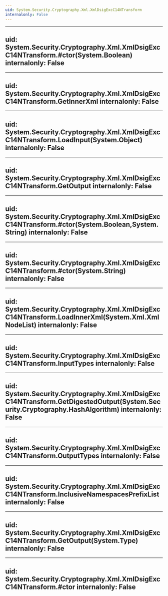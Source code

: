 ```yaml
---
uid: System.Security.Cryptography.Xml.XmlDsigExcC14NTransform
internalonly: False
---
```


---
uid: System.Security.Cryptography.Xml.XmlDsigExcC14NTransform.#ctor(System.Boolean)
internalonly: False
---

---
uid: System.Security.Cryptography.Xml.XmlDsigExcC14NTransform.GetInnerXml
internalonly: False
---

---
uid: System.Security.Cryptography.Xml.XmlDsigExcC14NTransform.LoadInput(System.Object)
internalonly: False
---

---
uid: System.Security.Cryptography.Xml.XmlDsigExcC14NTransform.GetOutput
internalonly: False
---

---
uid: System.Security.Cryptography.Xml.XmlDsigExcC14NTransform.#ctor(System.Boolean,System.String)
internalonly: False
---

---
uid: System.Security.Cryptography.Xml.XmlDsigExcC14NTransform.#ctor(System.String)
internalonly: False
---

---
uid: System.Security.Cryptography.Xml.XmlDsigExcC14NTransform.LoadInnerXml(System.Xml.XmlNodeList)
internalonly: False
---

---
uid: System.Security.Cryptography.Xml.XmlDsigExcC14NTransform.InputTypes
internalonly: False
---

---
uid: System.Security.Cryptography.Xml.XmlDsigExcC14NTransform.GetDigestedOutput(System.Security.Cryptography.HashAlgorithm)
internalonly: False
---

---
uid: System.Security.Cryptography.Xml.XmlDsigExcC14NTransform.OutputTypes
internalonly: False
---

---
uid: System.Security.Cryptography.Xml.XmlDsigExcC14NTransform.InclusiveNamespacesPrefixList
internalonly: False
---

---
uid: System.Security.Cryptography.Xml.XmlDsigExcC14NTransform.GetOutput(System.Type)
internalonly: False
---

---
uid: System.Security.Cryptography.Xml.XmlDsigExcC14NTransform.#ctor
internalonly: False
---
